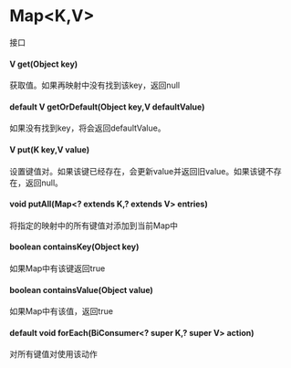 # Map\<K,V>
接口
#### V get(Object key)
获取值。如果再映射中没有找到该key，返回null
#### default V getOrDefault(Object key,V defaultValue)
如果没有找到key，将会返回defaultValue。
#### V put(K key,V value)
设置键值对。如果该键已经存在，会更新value并返回旧value。如果该键不存在，返回null。
#### void putAll(Map\<? extends K,? extends V> entries)
将指定的映射中的所有键值对添加到当前Map中
#### boolean containsKey(Object key)
如果Map中有该键返回true
#### boolean containsValue(Object value)
如果Map中有该值，返回true
#### default void forEach(BiConsumer\<? super K,? super V> action)
对所有键值对使用该动作